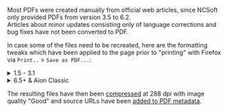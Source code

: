 Most PDFs were created manually from official web articles, since NCSoft only provided PDFs from version 3.5 to 6.2.  
Articles about minor updates consisting only of language corrections and bug fixes have not been converted to PDF.  

In case some of the files need to be recreated, here are the formatting tweaks which have been applied to the page prior to "printing" with Firefox via `Print..` > `Save as PDF...`:  
<details>
  <summary>1.5 - 3.1</summary>

  Source: archived [Game Guide](https://web.archive.org/web/20111227212740/http://gameguide.na.aiononline.com:80/aion/Patch+Notes) and [Powerwiki](https://web.archive.org/web/*/http://powerwiki.na.aiononline.com/aion/*) pages (some page elements needed to be manually removed)  

  ```js
  for (let p of [...document.getElementsByTagName("p")]) { if (p.innerText == " " && p.previous()?.innerText == " ") p.classList.add("print-hidden") }
  document.head.appendChild(document.createElement('style'))
  document.querySelector('style').textContent = " \
    @media print { \
      @page { size: Letter; margin: 1in 0; } \
      #main-container > .inner-container, #div_middle, #div_wrap { width: 720px } \
      html, body { background: none; background-color: #fff !important; } \
      div.heading_p, tr, p, li, h1, h2, h3, h4, h5, h6 { page-break-inside: avoid; } \
      :not(td) > p > strong::after, h1::after, h2::after, h3::after, h4::after, h5::after, h6::after { content: '.'; display: block; height: 100px; margin-bottom: -100px; visibility:hidden; } \
      #wm-ipp-print, #db-container, #bg, #aion-header, #div_left, #pmenu0, #pmenu, #aion-footer-container, body > .skip, body > h1.h_aion, .bt_edit, .wrap_act, #div_center > #div_contents > .wrap_top, .content-wiki:last-of-type { display: none !important; } \
      #div_center { margin: 0 !important; } \
      #div_center > #div_contents > .wrap_contents { padding: 0; } \
      #div_middle, #div_middle > #div_wrap { background: none; } \
      .content p, .content-wiki p { margin: 0; padding: 0; line-height: 18px; } \
      .content, .content-wiki { color: #333; line-height: 150%; font-size: 13px; word-wrap: break-word; word-break: keep-all; white-space: normal; }\
      #div_center > #div_contents > .wrap_contents table[style=\"FLOAT: left; MARGIN-RIGHT: 10px\"] { width: 100%; float: none !important; } \
      .print-hidden { display: none } \
    }"
  ```
</details>
<details>
  <summary>6.5+ & Aion Classic</summary>

  Source: https://www.aiononline.com/news/  
  Set to 80% zoom before printing.  

  ```js
  for (let img of document.getElementsByTagName('img')) { if (img.style.height) { img.style.setProperty('height', img.style.height, 'important') } }
  document.head.appendChild(document.createElement('style'))
  document.querySelector('style').textContent = " \
    @media print { \
      @page { size: Letter; margin: 1in 0; } \
      html { --zoomFactor: 0.8; } \
      html, body, #__next { background-color: #fff; } \
      tr, p:empty, li:empty, h1, h2, h3, h4, h5, h6 { page-break-inside: avoid; } \
      p::before, h1::before, h2::before, h3::before, h4::before, h5::before, h6::before { content: ''; display: block; height: 3px; margin-top: -3px; } \
      \
      td > p, th > p { margin: 0; } \
      .gnb-header, .gnb-footer, #navbar, .featured-news-wrapper, div.btn[data-nchide='true'], #l2-footer, #cookie-manager {display: none;} \
      main.news-article { background-color: #fff; padding: 0; } \
      main.news-article .article-content { margin-left: 1in; margin-right: 1in; width: calc(100% - 2in); } \
      main.news-article .article-content img { height: unset; } \
      main.news-article .article-content > .headline-wrapper > .title { margin: 10px 0 0; } \
      main.news-article > .bottom-wrapper { background-color: unset; } \
      main.news-article > .bottom-wrapper > .article-content { background-color: unset; } \
      main.news-article > .news-article-header { height: calc(8.5in / var(--zoomFactor) / (1920 / 800) + 4px); border-top-width: 4px; border-top-style: solid; } \
      main.news-article > .news-article-header > div.hero-mobile { background-size: cover; image-rendering: optimizequality; } \
    }"
  ```
</details>

The resulting files have then been [compressed](https://www.sejda.com/compress-pdf) at 288 dpi with image quality "Good" and source URLs have been [added to PDF metadata](https://www.sejda.com/edit-pdf-metadata).